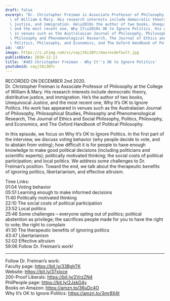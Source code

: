 ```yaml
---
draft: false
excerpt: "Dr. Christopher Freiman is Associate Professor of Philosophy at the College\
  \ of William & Mary. His research interests include democratic theory, distributive\
  \ justice, and immigration. He\u2019s the author of two books, Unequivocal Justice,\
  \ and the most recent one, Why It\u2019s OK to Ignore Politics. His work has appeared\
  \ in venues such as the Australasian Journal of Philosophy, Philosophical Studies,\
  \ Philosophy and Phenomenological Research, The Journal of Ethics and Social Philosophy,\
  \ Politics, Philosophy, and Economics, and The Oxford Handbook of Political Philosophy."
id: '403'
image: https://i.ytimg.com/vi/vayjt6i3QYc/maxresdefault.jpg
publishDate: 2020-12-11
title: '#403 Christopher Freiman - Why It''s OK to Ignore Politics'
youtubeid: vayjt6i3QYc
---
```

RECORDED ON DECEMBER 2nd 2020.  
Dr. Christopher Freiman is Associate Professor of Philosophy at the College of William & Mary. His research interests include democratic theory, distributive justice, and immigration. He’s the author of two books, Unequivocal Justice, and the most recent one, Why It’s OK to Ignore Politics. His work has appeared in venues such as the Australasian Journal of Philosophy, Philosophical Studies, Philosophy and Phenomenological Research, The Journal of Ethics and Social Philosophy, Politics, Philosophy, and Economics, and The Oxford Handbook of Political Philosophy.

In this episode, we focus on Why It’s OK to Ignore Politics. In the first part of the interview, we discuss voting behavior (why people decide to vote, and to abstain from voting); how difficult it is for people to have enough knowledge to make good political decisions (including politicians and scientific experts); politically motivated thinking; the social costs of political participation; and local politics. We address some challenges to Dr. Freiman’s position. Toward the end, we talk about the therapeutic benefits of ignoring politics, libertarianism, and effective altruism.

Time Links:  
01:04  Voting behavior  
05:51  Learning enough to make informed decisions  
11:40  Politically motivated thinking  
22:10  The social costs of political participation  
23:52  Local politics  
25:46  Some challenges – everyone opting out of politics; political abstention as privilege; the sacrifices people made for you to have the right to vote; the right to complain  
41:30  The therapeutic benefits of ignoring politics  
43:47  Libertarianism  
52:02  Effective altruism  
59:06  Follow Dr. Freiman’s work!

---

Follow Dr. Freiman’s work:  
Faculty page: https://bit.ly/33BghTK  
Website: https://bit.ly/37xioce  
200-Proof Liberals: https://bit.ly/2VrzZN4  
PhilPeople page: https://bit.ly/2JskG4y  
Books on Amazon: https://amzn.to/36uDc4O  
Why It’s OK to Ignore Politics: https://amzn.to/3mr8X4t
